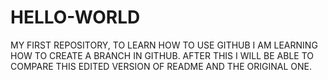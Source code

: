 # HELLO-WORLD
MY FIRST REPOSITORY, TO LEARN HOW TO USE GITHUB
I AM LEARNING HOW TO CREATE A BRANCH IN GITHUB. AFTER THIS I WILL BE ABLE TO COMPARE THIS EDITED VERSION OF README AND THE ORIGINAL ONE.
